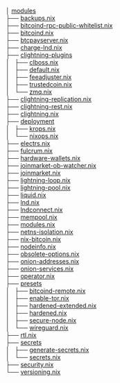 
│ [modules](.)		  
├── [backups.nix](backups.nix)		
├── [bitcoind-rpc-public-whitelist.nix](bitcoind-rpc-public-whitelist.nix)		
├── [bitcoind.nix](bitcoind.nix)	
├── [btcpayserver.nix](btcpayserver.nix)	
├── [charge-lnd.nix](charge-lnd.nix)		
├── [clightning-plugins](clightning-plugins)		
│   ├── [clboss.nix](clightning-plugins/clboss.nix)		
│   ├── [default.nix](clightning-plugins/default.nix)		
│   ├── [feeadjuster.nix	](clightning-plugins/feeadjuster.nix	)	
│   ├── [trustedcoin.nix	](clightning-plugins/trustedcoin.nix	)	
│   └── [zmq.nix](clightning-plugins/zmq.nix)		
├── [clightning-replication.nix](clightning-replication.nix)		
├── [clightning-rest.nix	](clightning-rest.nix	)	
├── [clightning.nix](clightning.nix)		
├── [deployment](deployment)		
│   ├── [krops.nix](deployment/krops.nix)		
│   └── [nixops.nix](deployment/nixops.nix)		
├── [electrs.nix](electrs.nix)		
├── [fulcrum.nix](fulcrum.nix)		
├── [hardware-wallets.nix](hardware-wallets.nix)		
├── [joinmarket-ob-watcher.nix](joinmarket-ob-watcher.nix)		
├── [joinmarket.nix](joinmarket.nix)		
├── [lightning-loop.nix](lightning-loop.nix)		
├── [lightning-pool.nix](lightning-pool.nix)		
├── [liquid.nix](liquid.nix)		
├── [lnd.nix](lnd.nix)		
├── [lndconnect.nix](lndconnect.nix)		
├── [mempool.nix](mempool.nix)		
├── [modules.nix](modules.nix)		
├── [netns-isolation.nix](netns-isolation.nix)	
├── [nix-bitcoin.nix](nix-bitcoin.nix)	
├── [nodeinfo.nix	](nodeinfo.nix	)	
├── [obsolete-options.nix](obsolete-options.nix)		
├── [onion-addresses.nix](onion-addresses.nix)		
├── [onion-services.nix](onion-services.nix)		
├── [operator.nix	](operator.nix	)	
├── [presets](presets)		
│   ├── [bitcoind-remote.nix](presets/bitcoind-remote.nix)		
│   ├── [enable-tor.nix](presets/enable-tor.nix)		
│   ├── [hardened-extended.nix](presets/hardened-extended.nix	)	
│   ├── [hardened.nix](presets/hardened.nix)		
│   ├── [secure-node.nix](presets/secure-node.nix	)	
│   └── [wireguard.nix](presets/wireguard.nix)		
├── [rtl.nix](rtl.nix)		
├── [secrets](secrets)		
│   ├── [generate-secrets.nix](secrets/generate-secrets.nix)		
│   └── [secrets.nix	](secrets/secrets.nix	)	
├── [security.nix	](security.nix	)	
└── [versioning.nix](versioning.nix)		
